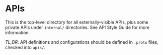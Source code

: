 # APIs

This is the top-level directory for all externally-visible APIs, plus some
private APIs under `internal/` directories.
See API Style Guide for more information.

*TL;DR*: API definitions and configurations should be defined in `.proto` files,
checked into `apis/`.